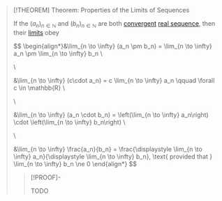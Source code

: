 >[!THEOREM] Theorem: Properties of the Limits of Sequences
>
>If the $(a_n)_{n\in \mathbb{N}}$ and $(b_n)_{n \in \mathbb{N}}$ are both [convergent](Convergence%20of%20Real%20Sequences.md) [real sequence](../Real%20Sequence.md), then their [limits](Limits%20of%20Real%20Sequences.md) obey
>
>$$
>\begin{align*}&\lim_{n \to \infty} (a_n \pm b_n) = \lim_{n \to \infty} a_n \pm \lim_{n \to \infty} b_n \\
>
>\\
>
>&\lim_{n \to \infty} (c\cdot a_n) = c \lim_{n \to \infty} a_n \qquad \forall c \in \mathbb{R} \\
>
>\\
>
>&\lim_{n \to \infty} (a_n \cdot b_n) = \left(\lim_{n \to \infty} a_n\right) \cdot \left(\lim_{n \to \infty} b_n\right) \\
>
>\\
>
>&\lim_{n \to \infty} \frac{a_n}{b_n} = \frac{\displaystyle \lim_{n \to \infty} a_n}{\displaystyle \lim_{n \to \infty} b_n}, \text{ provided that } \lim_{n \to \infty} b_n \ne 0
>\end{align*}
>$$
>
>>[!PROOF]-
>>
>>TODO
>>
>